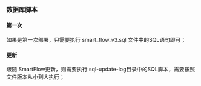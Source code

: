### 数据库脚本


#### 第一次
如果是第一次部署，只需要执行 smart_flow_v3.sql 文件中的SQL语句即可；


#### 更新
跟随 SmartFlow更新，则需要执行 sql-update-log目录中的SQL脚本，需要按照文件版本从小到大执行；
